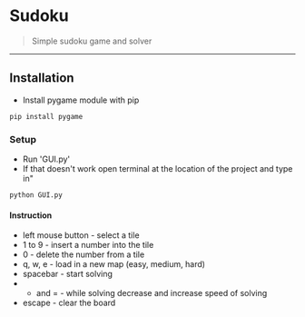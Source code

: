 # Sudoku
> Simple sudoku game and solver
---
## Installation

- Install pygame module with pip
```shell
pip install pygame
```

### Setup

- Run 'GUI.py'
- If that doesn't work open terminal at the location of the project and type in"
```shell
python GUI.py
```

#### Instruction
- left mouse button - select a tile
- 1 to 9 - insert a number into the tile
- 0 - delete the number from a tile
- q, w, e - load in a new map (easy, medium, hard)
- spacebar - start solving
- - and = - while solving decrease and increase speed of solving
- escape - clear the board

